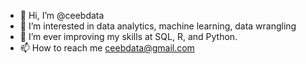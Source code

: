 - 👋 Hi, I’m @ceebdata
- 👀 I’m interested in data analytics, machine learning, data wrangling
- 🌱 I’m ever improving my skills at SQL, R, and Python. 
- 📫 How to reach me ceebdata@gmail.com

<!---
ceebdata/ceebdata is a ✨ special ✨ repository because its `README.md` (this file) appears on your GitHub profile.
You can click the Preview link to take a look at your changes.
--->
